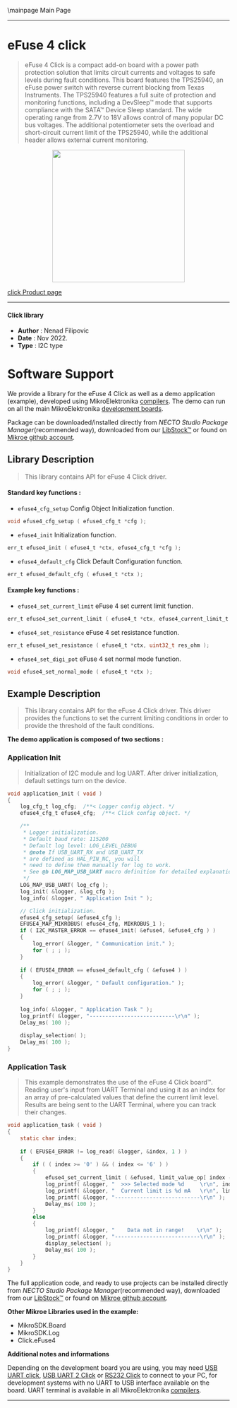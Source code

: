 \mainpage Main Page

---
# eFuse 4 click

> eFuse 4 Click is a compact add-on board with a power path protection solution 
> that limits circuit currents and voltages to safe levels during fault conditions. 
> This board features the TPS25940, an eFuse power switch 
> with reverse current blocking from Texas Instruments. 
> The TPS25940 features a full suite of protection and monitoring functions, 
> including a DevSleep™ mode that supports compliance with the SATA™ Device Sleep standard. 
> The wide operating range from 2.7V to 18V allows control of many popular DC bus voltages. 
> The additional potentiometer sets the overload and short-circuit current limit of the TPS25940, 
> while the additional header allows external current monitoring.

<p align="center">
  <img src="https://download.mikroe.com/images/click_for_ide/efuse4_click.png" height=300px>
</p>

[click Product page](https://www.mikroe.com/efuse-4-click)

---


#### Click library

- **Author**        : Nenad Filipovic
- **Date**          : Nov 2022.
- **Type**          : I2C type


# Software Support

We provide a library for the eFuse 4 Click
as well as a demo application (example), developed using MikroElektronika
[compilers](https://www.mikroe.com/necto-studio).
The demo can run on all the main MikroElektronika [development boards](https://www.mikroe.com/development-boards).

Package can be downloaded/installed directly from *NECTO Studio Package Manager*(recommended way), downloaded from our [LibStock&trade;](https://libstock.mikroe.com) or found on [Mikroe github account](https://github.com/MikroElektronika/mikrosdk_click_v2/tree/master/clicks).

## Library Description

> This library contains API for eFuse 4 Click driver.

#### Standard key functions :

- `efuse4_cfg_setup` Config Object Initialization function.
```c
void efuse4_cfg_setup ( efuse4_cfg_t *cfg );
```

- `efuse4_init` Initialization function.
```c
err_t efuse4_init ( efuse4_t *ctx, efuse4_cfg_t *cfg );
```

- `efuse4_default_cfg` Click Default Configuration function.
```c
err_t efuse4_default_cfg ( efuse4_t *ctx );
```

#### Example key functions :

- `efuse4_set_current_limit` eFuse 4 set current limit function.
```c
err_t efuse4_set_current_limit ( efuse4_t *ctx, efuse4_current_limit_t current_limit )
```

- `efuse4_set_resistance` eFuse 4 set resistance function.
```c
err_t efuse4_set_resistance ( efuse4_t *ctx, uint32_t res_ohm );
```

- `efuse4_set_digi_pot` eFuse 4 set normal mode function.
```c
void efuse4_set_normal_mode ( efuse4_t *ctx );
```

## Example Description

> This library contains API for the eFuse 4 Click driver.
> This driver provides the functions to set the current limiting conditions 
> in order to provide the threshold of the fault conditions.

**The demo application is composed of two sections :**

### Application Init

> Initialization of I2C module and log UART.
> After driver initialization, default settings turn on the device.

```c
void application_init ( void ) 
{
    log_cfg_t log_cfg;  /**< Logger config object. */
    efuse4_cfg_t efuse4_cfg;  /**< Click config object. */

    /** 
     * Logger initialization.
     * Default baud rate: 115200
     * Default log level: LOG_LEVEL_DEBUG
     * @note If USB_UART_RX and USB_UART_TX 
     * are defined as HAL_PIN_NC, you will 
     * need to define them manually for log to work. 
     * See @b LOG_MAP_USB_UART macro definition for detailed explanation.
     */
    LOG_MAP_USB_UART( log_cfg );
    log_init( &logger, &log_cfg );
    log_info( &logger, " Application Init " );

    // Click initialization.
    efuse4_cfg_setup( &efuse4_cfg );
    EFUSE4_MAP_MIKROBUS( efuse4_cfg, MIKROBUS_1 );
    if ( I2C_MASTER_ERROR == efuse4_init( &efuse4, &efuse4_cfg ) ) 
    {
        log_error( &logger, " Communication init." );
        for ( ; ; );
    }
    
    if ( EFUSE4_ERROR == efuse4_default_cfg ( &efuse4 ) )
    {
        log_error( &logger, " Default configuration." );
        for ( ; ; );
    }
    
    log_info( &logger, " Application Task " );
    log_printf( &logger, "---------------------------\r\n" );
    Delay_ms( 100 );
    
    display_selection( );
    Delay_ms( 100 );
}

```

### Application Task

> This example demonstrates the use of the eFuse 4 Click board™.
> Reading user's input from UART Terminal and using it as an index 
> for an array of pre-calculated values that define the current limit level.
> Results are being sent to the UART Terminal, where you can track their changes.

```c
void application_task ( void ) 
{  
    static char index;
    
    if ( EFUSE4_ERROR != log_read( &logger, &index, 1 ) ) 
    {
        if ( ( index >= '0' ) && ( index <= '6' ) ) 
        {
            efuse4_set_current_limit ( &efuse4, limit_value_op[ index - 48 ] );
            log_printf( &logger, "  >>> Selected mode %d     \r\n", index - 48 );
            log_printf( &logger, "  Current limit is %d mA   \r\n", limit_value_op[ index - 48 ] );
            log_printf( &logger, "---------------------------\r\n" );
            Delay_ms( 100 );
        }
        else 
        { 
            log_printf( &logger, "    Data not in range!    \r\n" );
            log_printf( &logger, "---------------------------\r\n" );
            display_selection( );
            Delay_ms( 100 );
        }
    }
}
```

The full application code, and ready to use projects can be installed directly from *NECTO Studio Package Manager*(recommended way), downloaded from our [LibStock&trade;](https://libstock.mikroe.com) or found on [Mikroe github account](https://github.com/MikroElektronika/mikrosdk_click_v2/tree/master/clicks).

**Other Mikroe Libraries used in the example:**

- MikroSDK.Board
- MikroSDK.Log
- Click.eFuse4

**Additional notes and informations**

Depending on the development board you are using, you may need
[USB UART click](https://www.mikroe.com/usb-uart-click),
[USB UART 2 Click](https://www.mikroe.com/usb-uart-2-click) or
[RS232 Click](https://www.mikroe.com/rs232-click) to connect to your PC, for
development systems with no UART to USB interface available on the board. UART
terminal is available in all MikroElektronika
[compilers](https://shop.mikroe.com/compilers).

---
